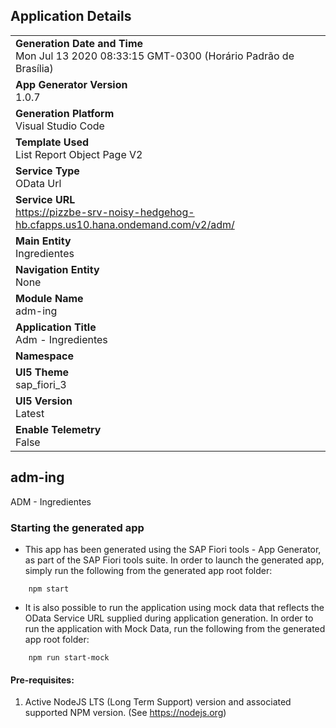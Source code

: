 ## Application Details
|               |
| ------------- |
|**Generation Date and Time**<br>Mon Jul 13 2020 08:33:15 GMT-0300 (Horário Padrão de Brasília)|
|**App Generator Version**<br>1.0.7|
|**Generation Platform**<br>Visual Studio Code|
|**Template Used**<br>List Report Object Page V2|
|**Service Type**<br>OData Url|
|**Service URL**<br>https://pizzbe-srv-noisy-hedgehog-hb.cfapps.us10.hana.ondemand.com/v2/adm/|
|**Main Entity**<br>Ingredientes|
|**Navigation Entity**<br>None|
|**Module Name**<br>adm-ing|
|**Application Title**<br>Adm - Ingredientes|
|**Namespace**<br>|
|**UI5 Theme**<br>sap_fiori_3|
|**UI5 Version**<br>Latest |
|**Enable Telemetry**<br>False |

## adm-ing

ADM - Ingredientes

### Starting the generated app

-   This app has been generated using the SAP Fiori tools - App Generator, as part of the SAP Fiori tools suite.  In order to launch the generated app, simply run the following from the generated app root folder:

```
    npm start
```

- It is also possible to run the application using mock data that reflects the OData Service URL supplied during application generation.  In order to run the application with Mock Data, run the following from the generated app root folder:

```
    npm run start-mock
```


#### Pre-requisites:

1. Active NodeJS LTS (Long Term Support) version and associated supported NPM version.  (See https://nodejs.org)


